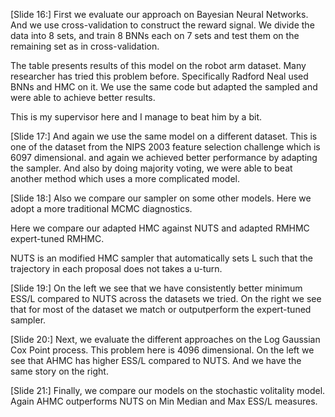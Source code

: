 [Slide 16:]
First we evaluate our approach on Bayesian Neural Networks.
And we use cross-validation to construct the reward signal.
We divide the data into 8 sets, and train 8 BNNs each on 7 sets and test them on
the remaining set as in cross-validation.

The table presents results of this model on the robot arm dataset.
Many researcher has tried this problem before.
Specifically Radford Neal used BNNs and HMC on it.
We use the same code but adapted the sampled and were able to achieve better results.

This is my supervisor here and I manage to beat him by a bit.

[Slide 17:]
And again we use the same model on a different dataset.
This is one of the dataset from 
the NIPS 2003 feature selection challenge which is 6097 dimensional.
and again we achieved better performance by adapting the sampler.
And also by doing majority voting, we were able to beat another method
which uses a more complicated model.

[Slide 18:]
Also we compare our sampler on some other models. 
Here we adopt a more traditional MCMC diagnostics.

Here we compare our adapted HMC against NUTS and adapted RMHMC 
expert-tuned RMHMC.

NUTS is an modified HMC sampler that automatically sets L 
such that the trajectory in each proposal does not takes a u-turn.

[Slide 19:]
On the left we see that we have consistently better minimum ESS/L compared to NUTS across the datasets we tried.
On the right we see that for most of the dataset we match or outputperform the expert-tuned sampler.

[Slide 20:]
Next, we evaluate the different approaches on the Log Gaussian Cox Point process. 
This problem here is 4096 dimensional.
On the left we see that AHMC has higher ESS/L compared to NUTS.
And we have the same story on the right.

[Slide 21:]
Finally, we compare our models on the stochastic volitality model.
Again AHMC outperforms NUTS on Min Median and Max ESS/L measures.





